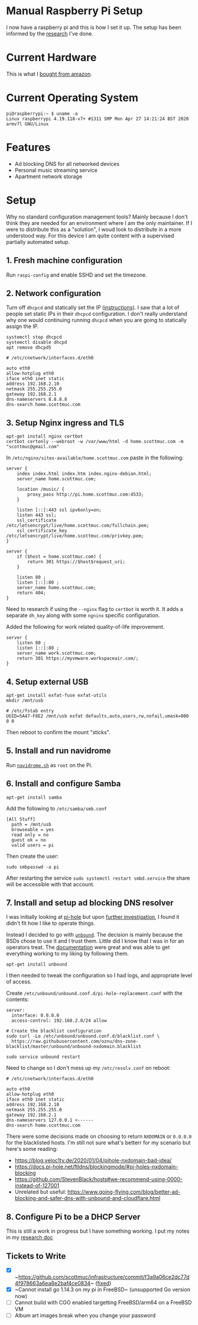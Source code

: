 # Manual Raspberry Pi Setup

I now have a raspberry pi and this is how I set it up. The setup has been
informed by the [research](RESEARCH.md) I've done.

# Current Hardware

This is what I [bought from amazon][amazon].

[amazon]: https://www.amazon.de/dp/B07BNPZVR7

# Current Operating System

```
pi@raspberrypi:~ $ uname -a
Linux raspberrypi 4.19.118-v7+ #1311 SMP Mon Apr 27 14:21:24 BST 2020 armv7l GNU/Linux
```

# Features

* Ad blocking DNS for all networked devices
* Personal music streaming service
* Apartment network storage

# Setup

Why no standard configuration management tools? Mainly because I don't think
they are needed for an environment where I am the only maintainer. If I were to
distribute this as a "solution", I woud look to distribute in a more understood
way. For this device I am quite content with a supervised partially automated
setup.

## 1. Fresh machine configuration

Run `raspi-config` and enable SSHD and set the timezone.

## 2. Network configuration

Turn off `dhcpcd` and statically set the IP ([instructions][static-ip]). I saw
that a lot of people set static IPs in their `dhcpcd` configuration. I don't
really understand why one would continuing running `dhcpcd` when you are going
to statically assign the IP.

[static-ip]: https://raspberrypi.stackexchange.com/questions/78510/disable-dhcpcd-service-for-static-ip

```
systemctl stop dhcpcd
systemctl disable dhcpd
apt remove dhcpd5
```


```
# /etc/cnetwork/interfaces.d/eth0

auto eth0
allow-hotplug eth0
iface eth0 inet static
address 192.168.2.10
netmask 255.255.255.0
gateway 192.168.2.1
dns-nameservers 8.8.8.8
dns-search home.scottmuc.com
```

## 3. Setup Nginx ingress and TLS

```
apt-get install nginx certbot
certbot certonly --webroot -w /var/www/html -d home.scottmuc.com -m "scottmuc@gmail.com"
```

In `/etc/nginx/sites-available/home.scottmuc.com` paste in the following:

```
server {
    index index.html index.htm index.nginx-debian.html;
    server_name home.scottmuc.com;

    location /music/ {
        proxy_pass http://pi.home.scottmuc.com:4533;
    }

    listen [::]:443 ssl ipv6only=on;
    listen 443 ssl;
    ssl_certificate /etc/letsencrypt/live/home.scottmuc.com/fullchain.pem;
    ssl_certificate_key /etc/letsencrypt/live/home.scottmuc.com/privkey.pem;
}

server {
    if ($host = home.scottmuc.com) {
        return 301 https://$host$request_uri;
    }

    listen 80 ;
    listen [::]:80 ;
    server_name home.scottmuc.com;
    return 404;
}
```

Need to research if using the `--nginx` flag to `certbot` is worth it. It adds
a separate `dh_key` along with some `ngninx` specific configuration.

Added the following for work related quality-of-life improvement.

```
server {
    listen 80 ;
    listen [::]:80 ;
    server_name work.scottmuc.com;
    return 301 https://myvmware.workspaceair.com/;
}
```

## 4. Setup external USB

```
apt-get install exfat-fuse exfat-utils
mkdir /mnt/usb

# /etc/fstab entry
UUID=5A47-F8E2 /mnt/usb exfat defaults,auto,users,rw,nofail,umask=000 0 0
```

Then reboot to confirm the mount "sticks".

## 5. Install and run navidrome

Run [`navidrome.sh`](navidrome.sh) as `root` on the Pi.

## 6. Install and configure Samba

`apt-get install samba`

Add the following to `/etc/samba/smb.conf`
```
[All Stuff]
  path = /mnt/usb
  browseable = yes
  read only = no
  guest ok = no
  valid users = pi
```

Then create the user:

`sudo smbpasswd -a pi`

After restarting the service `sudo systemctl restart smbd.service` the share
will be accessible with that account.

## 7. Install and setup ad blocking DNS resolver

I was initially looking at [pi-hole][pi-hole] but upon
[further investigation][pihole-research], I found it didn't fit how I like to
 operate things.

[pi-hole]: https://pi-hole.net/
[pihole-research]: RESEARCH.md#dns

Instead I decided to go with [`unbound`][unbound-homepage]. The decision is mainly
because the BSDs chose to use it and I trust them. Little did I know that I was
in for an operators treat. The [documentation][unbound-docs] were great and was
able to get everything working to my liking by following them.

[unbound-homepage]: https://www.nlnetlabs.nl/projects/unbound/about/
[unbound-docs]: https://www.nlnetlabs.nl/documentation/unbound/unbound.conf/

```
apt-get install unbound
```

I then needed to tweak the configuration so I had logs, and appropriate level
of access.

Create `/etc/unbound/unbound.conf.d/pi-hole-replacement.conf` with the contents:

```
server:
  interface: 0.0.0.0
  access-control: 192.168.2.0/24 allow
```

```
# Create the blacklist configuration
sudo curl -Lo /etc/unbound/unbound.conf.d/blacklist.conf \
  https://raw.githubusercontent.com/oznu/dns-zone-blacklist/master/unbound/unbound-nxdomain.blacklist

sudo service unbound restart
```

Need to change so I don't mess up my `/etc/resolv.conf` on reboot:

```
# /etc/cnetwork/interfaces.d/eth0

auto eth0
allow-hotplug eth0
iface eth0 inet static
address 192.168.2.10
netmask 255.255.255.0
gateway 192.168.2.1
dns-nameservers 127.0.0.1 <------
dns-search home.scottmuc.com
```

There were some decisions made on choosing to return `NXDOMAIN` or `0.0.0.0` for the blacklisted
hosts. I'm still not sure what's betterr for my scenario but here's some reading:

* https://blog.veloc1ty.de/2020/01/04/pihole-nxdomain-bad-idea/
* https://docs.pi-hole.net/ftldns/blockingmode/#pi-holes-nxdomain-blocking
* https://github.com/StevenBlack/hosts#we-recommend-using-0000-instead-of-127001
* Unrelated but useful: https://www.going-flying.com/blog/better-ad-blocking-and-safer-dns-with-unbound-and-cloudflare.html

## 8. Configure Pi to be a DHCP Server

This is still a work in progress but I have something working. I put my
notes in my [research doc](RESEARCH.md#dhcp)

## Tickets to Write

* [x] ~https://github.com/scottmuc/infrastructure/commit/f3a9a06ce2dc77d4f978663a6ea8e2baf4ce0834~
  ([fixed](https://github.com/scottmuc/infrastructure/commit/c75b1a7121d42cf206e3a2934a3b6ebed1ff64a7))
* [x] ~Cannot install go 1.14.3 on my pi in FreeBSD~ (unsupported Go version now)
* [ ] Cannot build with CGO enabled targetting FreeBSD/arm64 on a FreeBSD VM
* [ ] Album art images break when you change your password
